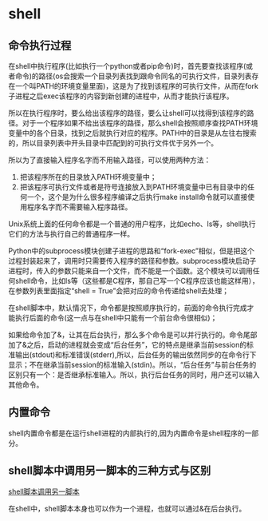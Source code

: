 # shell

## 命令执行过程

在shell中执行程序(比如执行一个python或者pip命令)时，首先要查找该程序(或者命令)的路径(os会搜索一个目录列表找到跟命令同名的可执行文件，目录列表存在一个叫PATH的环境变量里面)，这是为了找到该程序的可执行文件，从而在fork子进程之后exec该程序的内容到新创建的进程中，从而才能执行该程序。

所以在执行程序时，要么给出该程序的路径，要么让shell可以找得到该程序的路径。对于一个程序如果不给出该程序的路径，那么shell会按照顺序查找PATH环境变量中的各个目录，找到之后就执行对应的程序。PATH中的目录是从左往右搜索的，所以目录列表中开头目录中匹配到的可执行文件优于另外一个。

所以为了直接输入程序名字而不用输入路径，可以使用两种方法：

1. 把该程序所在的目录放入PATH环境变量中；
2. 把该程序可执行文件或者是符号连接放入到PATH环境变量中已有目录中的任何一个，这个是为什么很多程序编译之后执行make install命令就可以直接使用程序名字而不需要输入程序路径。

Unix系统上面的任何命令都是一个普通的用户程序，比如echo、ls等，shell执行它们的方法与执行自己的普通程序一样。

Python中的subprocess模块创建子进程的思路和“fork-exec”相似，但是把这个过程封装起来了，调用时只需要传入程序的路径和参数。subprocess模块启动子进程时，传入的参数只能来自一个文件，而不能是一个函数。这个模块可以调用任何shell命令，比如ls等（这些都是C程序，那自己写一个C程序应该也能这样用），在参数列表里面指定“shell = True”会把对应的命令传递给shell去处理；

在shell脚本中，默认情况下，命令都是按照顺序执行的，前面的命令执行完成才能执行后面的命令(这一点与在shell中只能有一个前台命令很相似)；

如果给命令加了&，让其在后台执行，那么多个命令是可以并行执行的。命令尾部加了&之后，启动的进程就会变成“后台任务”，它的特点是继承当前session的标准输出(stdout)和标准错误(stderr),所以，后台任务的输出依然同步的在命令行下显示；不在继承当前session的标准输入(stdin)。所以，“后台任务”与前台任务的区别只有一个：是否继承标准输入。所以，执行后台任务的同时，用户还可以输入其他命令。

## 内置命令

shell内置命令都是在运行shell进程的内部执行的,因为内置命令是shell程序的一部分。

## shell脚本中调用另一脚本的三种方式与区别

[shell脚本调用另一脚本](https://www.jianshu.com/p/54016c51ed94)

在shell中，shell脚本本身也可以作为一个进程，也就可以通过&在后台执行。
